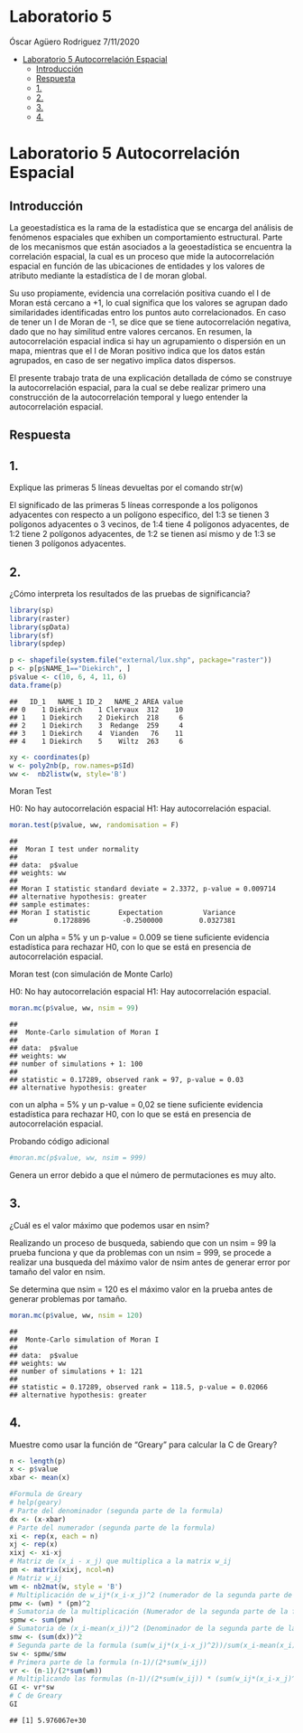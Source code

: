 Laboratorio 5
================
Óscar Agüero Rodriguez
7/11/2020

  - [Laboratorio 5 Autocorrelación
    Espacial](#laboratorio-5-autocorrelación-espacial)
      - [Introducción](#introducción)
      - [Respuesta](#respuesta)
      - [1.](#section)
      - [2.](#section-1)
      - [3.](#section-2)
      - [4.](#section-3)

# Laboratorio 5 Autocorrelación Espacial

## Introducción

La geoestadística es la rama de la estadística que se encarga del
análisis de fenómenos espaciales que exhiben un comportamiento
estructural. Parte de los mecanismos que están asociados a la
geoestadística se encuentra la correlación espacial, la cual es un
proceso que mide la autocorrelación espacial en función de las
ubicaciones de entidades y los valores de atributo mediante la
estadística de I de moran global.

Su uso propiamente, evidencia una correlación positiva cuando el I de
Moran está cercano a +1, lo cual significa que los valores se agrupan
dado similaridades identificadas entro los puntos auto correlacionados.
En caso de tener un I de Moran de -1, se dice que se tiene
autocorrelación negativa, dado que no hay similitud entre valores
cercanos. En resumen, la autocorrelación espacial indica si hay un
agrupamiento o dispersión en un mapa, mientras que el I de Moran
positivo indica que los datos están agrupados, en caso de ser negativo
implica datos dispersos.

El presente trabajo trata de una explicación detallada de cómo se
construye la autocorrelación espacial, para la cual se debe realizar
primero una construcción de la autocorrelación temporal y luego entender
la autocorrelación espacial.

## Respuesta

## 1\.

Explique las primeras 5 líneas devueltas por el comando str(w)

El significado de las primeras 5 líneas corresponde a los polígonos
adyacentes con respecto a un polígono especifico, del 1:3 se tienen 3
polígonos adyacentes o 3 vecinos, de 1:4 tiene 4 polígonos adyacentes,
de 1:2 tiene 2 polígonos adyacentes, de 1:2 se tienen así mismo y de 1:3
se tienen 3 polígonos adyacentes.

## 2\.

¿Cómo interpreta los resultados de las pruebas de significancia?

``` r
library(sp)
library(raster)
library(spData)
library(sf)
library(spdep)

p <- shapefile(system.file("external/lux.shp", package="raster"))
p <- p[p$NAME_1=="Diekirch", ]
p$value <- c(10, 6, 4, 11, 6)
data.frame(p)
```

    ##   ID_1   NAME_1 ID_2   NAME_2 AREA value
    ## 0    1 Diekirch    1 Clervaux  312    10
    ## 1    1 Diekirch    2 Diekirch  218     6
    ## 2    1 Diekirch    3  Redange  259     4
    ## 3    1 Diekirch    4  Vianden   76    11
    ## 4    1 Diekirch    5    Wiltz  263     6

``` r
xy <- coordinates(p)
w <- poly2nb(p, row.names=p$Id)
ww <-  nb2listw(w, style='B')
```

Moran Test

H0: No hay autocorrelación espacial H1: Hay autocorrelación espacial.

``` r
moran.test(p$value, ww, randomisation = F)
```

    ## 
    ##  Moran I test under normality
    ## 
    ## data:  p$value  
    ## weights: ww    
    ## 
    ## Moran I statistic standard deviate = 2.3372, p-value = 0.009714
    ## alternative hypothesis: greater
    ## sample estimates:
    ## Moran I statistic       Expectation          Variance 
    ##         0.1728896        -0.2500000         0.0327381

Con un alpha = 5% y un p-value = 0.009 se tiene suficiente evidencia
estadística para rechazar H0, con lo que se está en presencia de
autocorrelación espacial.

Moran test (con simulación de Monte Carlo)

H0: No hay autocorrelación espacial H1: Hay autocorrelación espacial.

``` r
moran.mc(p$value, ww, nsim = 99)
```

    ## 
    ##  Monte-Carlo simulation of Moran I
    ## 
    ## data:  p$value 
    ## weights: ww  
    ## number of simulations + 1: 100 
    ## 
    ## statistic = 0.17289, observed rank = 97, p-value = 0.03
    ## alternative hypothesis: greater

con un alpha = 5% y un p-value = 0,02 se tiene suficiente evidencia
estadística para rechazar H0, con lo que se está en presencia de
autocorrelación espacial.

Probando código adicional

``` r
#moran.mc(p$value, ww, nsim = 999)
```

Genera un error debido a que el número de permutaciones es muy alto.

## 3\.

¿Cuál es el valor máximo que podemos usar en nsim?

Realizando un proceso de busqueda, sabiendo que con un nsim = 99 la
prueba funciona y que da problemas con un nsim = 999, se procede a
realizar una busqueda del máximo valor de nsim antes de generar error
por tamaño del valor en nsim.

Se determina que nsim = 120 es el máximo valor en la prueba antes de
generar problemas por tamaño.

``` r
moran.mc(p$value, ww, nsim = 120)
```

    ## 
    ##  Monte-Carlo simulation of Moran I
    ## 
    ## data:  p$value 
    ## weights: ww  
    ## number of simulations + 1: 121 
    ## 
    ## statistic = 0.17289, observed rank = 118.5, p-value = 0.02066
    ## alternative hypothesis: greater

## 4\.

Muestre como usar la función de “Greary” para calcular la C de Greary?

``` r
n <- length(p) 
x <- p$value
xbar <- mean(x)

#Formula de Greary
# help(geary)
# Parte del denominador (segunda parte de la formula)
dx <- (x-xbar)
# Parte del numerador (segunda parte de la formula)
xi <- rep(x, each = n)
xj <- rep(x)
xixj <- xi-xj
# Matriz de (x_i - x_j) que multiplica a la matrix w_ij 
pm <- matrix(xixj, ncol=n)
# Matriz w_ij 
wm <- nb2mat(w, style = 'B')
# Multiplicación de w_ij*(x_i-x_j)^2 (numerador de la segunda parte de la formula)
pmw <- (wm) * (pm)^2
# Sumatoria de la multiplicación (Numerador de la segunda parte de la formula)
spmw <- sum(pmw)
# Sumatoria de (x_i-mean(x_i))^2 (Denominador de la segunda parte de la formula)
smw <- (sum(dx))^2
# Segunda parte de la formula (sum(w_ij*(x_i-x_j)^2))/sum(x_i-mean(x_i))^2
sw <- spmw/smw
# Primera parte de la formula (n-1)/(2*sum(w_ij))
vr <- (n-1)/(2*sum(wm))
# Multiplicando las formulas (n-1)/(2*sum(w_ij)) * (sum(w_ij*(x_i-x_j)^2))/sum(x_i-mean(x_i))^2
GI <- vr*sw
# C de Greary
GI
```

    ## [1] 5.976067e+30
